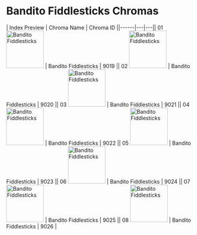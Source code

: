 # Bandito Fiddlesticks Chromas

| Index  Preview | Chroma Name | Chroma ID ||------|---|---|| 01  <img src='https://raw.communitydragon.org/latest/plugins/rcp-be-lol-game-data/global/default/v1/champion-chroma-images/9/9019.png' alt='Bandito Fiddlesticks' width='100'> | Bandito Fiddlesticks | 9019 || 02  <img src='https://raw.communitydragon.org/latest/plugins/rcp-be-lol-game-data/global/default/v1/champion-chroma-images/9/9020.png' alt='Bandito Fiddlesticks' width='100'> | Bandito Fiddlesticks | 9020 || 03  <img src='https://raw.communitydragon.org/latest/plugins/rcp-be-lol-game-data/global/default/v1/champion-chroma-images/9/9021.png' alt='Bandito Fiddlesticks' width='100'> | Bandito Fiddlesticks | 9021 || 04  <img src='https://raw.communitydragon.org/latest/plugins/rcp-be-lol-game-data/global/default/v1/champion-chroma-images/9/9022.png' alt='Bandito Fiddlesticks' width='100'> | Bandito Fiddlesticks | 9022 || 05  <img src='https://raw.communitydragon.org/latest/plugins/rcp-be-lol-game-data/global/default/v1/champion-chroma-images/9/9023.png' alt='Bandito Fiddlesticks' width='100'> | Bandito Fiddlesticks | 9023 || 06  <img src='https://raw.communitydragon.org/latest/plugins/rcp-be-lol-game-data/global/default/v1/champion-chroma-images/9/9024.png' alt='Bandito Fiddlesticks' width='100'> | Bandito Fiddlesticks | 9024 || 07  <img src='https://raw.communitydragon.org/latest/plugins/rcp-be-lol-game-data/global/default/v1/champion-chroma-images/9/9025.png' alt='Bandito Fiddlesticks' width='100'> | Bandito Fiddlesticks | 9025 || 08  <img src='https://raw.communitydragon.org/latest/plugins/rcp-be-lol-game-data/global/default/v1/champion-chroma-images/9/9026.png' alt='Bandito Fiddlesticks' width='100'> | Bandito Fiddlesticks | 9026 |